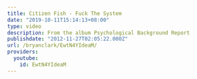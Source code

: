 ```yaml
---
title: Citizen Fish - Fuck The System
date: "2019-10-11T15:14:13+08:00"
type: video
description: From the album Psychological Background Report
publishdate: "2012-11-27T02:05:22.000Z"
url: /bryanclark/EwtN4YIdeaM/
providers:
  youtube:
    id: EwtN4YIdeaM
---
```

